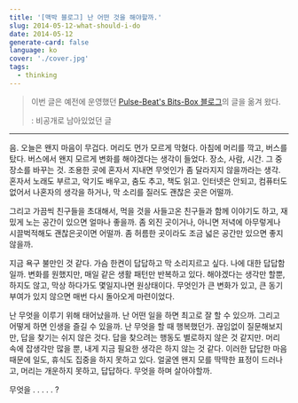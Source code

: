 ```yaml
---
title: '[맥박 블로그] 난 어떤 것을 해야할까.'
slug: 2014-05-12-what-should-i-do
date: 2014-05-12
generate-card: false
language: ko
cover: './cover.jpg'
tags:
  - thinking
---
```


> 이번 글은 예전에 운영했던 [Pulse-Beat's Bits-Box 블로그](https://pulsebeat.tistory.com/)의 글을 옮겨 왔다.
>
> : 비공개로 남아있었던 글

---

음. 오늘은 왠지 마음이 무겁다. 머리도 먼가 모르게 막혔다. 아침에 머리를 깍고, 버스를 탔다. 버스에서 왠지 모르게 변화를 해야겠다는 생각이 들었다. 장소, 사람, 시간. 그 중 장소를 바꾸는 것. 조용한 곳에 혼자서 지내면 무엇인가 좀 달라지지 않을까라는 생각. 혼자서 노래도 부르고, 악기도 배우고, 춤도 추고, 책도 읽고. 인터넷은 안되고, 컴퓨터도 없어서 나혼자의 생각을 하거나, 막 소리를 질러도 괜찮은 곳은 어떨까.

그리고 가끔씩 친구들을 초대해서, 먹을 것을 사들고온 친구들과 함께 이야기도 하고, 재밌게 노는 공간이 있으면 얼마나 좋을까. 좀 외진 곳이거나, 아니면 저녁에 아무렇게나 시끌벅적해도 괜찮은곳이면 어떨까. 좀 허름한 곳이라도 조금 넓은 공간만 있으면 좋지 않을까.

지금 욕구 불만인 것 같다. 가슴 한켠이 답답하고 막 소리지르고 싶다. 나에 대한 답답함일까. 변화를 원했지만, 매일 같은 생활 패턴만 반복하고 있다. 해야겠다는 생각만 할뿐, 하지도 않고, 막상 하다가도 몇일지나면 원상태이다. 무엇인가 큰 변화가 있고, 큰 동기부여가 있지 않으면 매번 다시 돌아오게 마련이었다.

난 무엇을 이루기 위해 태어났을까. 난 어떤 일을 하면 최고로 잘 할 수 있으까. 그리고 어떻게 하면 인생을 즐길 수 있을까. 난 무엇을 할 때 행복했던가. 끊임없이 질문해보지만, 답을 찾기는 쉬지 않은 것다. 답을 찾으려는 행동도 별로하지 않은 것 같지만. 머리 속에 잡생각만 많을 뿐, 내게 지금 필요한 생각은 하지 않는 것 같다. 이러한 답답한 마음 때문에 일도, 휴식도 집중을 하지 못하고 있다. 얼굴엔 왠지 모를 딱딱한 표정이 드러나고, 머리는 개운하지 못하고, 답답하다. 무엇을 하며 살아야할까.

무엇을 . . . . . ?

